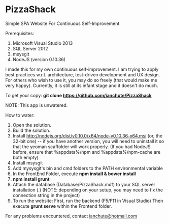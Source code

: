 # PizzaShack

Simple SPA Website For Continuous Self-Improvement

Prerequisites:
 1. Microsoft Visual Studio 2013
 2. SQL Server 2012
 3. msysgit
 4. NodeJS (version 0.10.36)

I made this for my own continuous self-improvement.
I am trying to apply best practices w.r.t. architecture, test-driven development and UX design.
For others who wish to use it, you may do so freely (that would make me very happy).
Currently, it is still at its infant stage and it doesn't do much.

To get your copy: <b>git clone https://github.com/ianchute/PizzaShack</b>

NOTE: This app is unwatered.

How to water:
 1. Open the solution.
 2. Build the solution.
 3. Install http://nodejs.org/dist/v0.10.0/x64/node-v0.10.36-x64.msi (or, the 32-bit one)
    -- if you have another version, you will need to uninstall it so that the yeoman scaffolder will work properly.
    (If you had NodeJS before, ensure that %appdata%/npm and %appdata%/npm-cache are both empty)
 4. Install msysgit 
 5. Add mysysgit's bin and cmd folders to the PATH environmental variable
 6. In the FrontEnd Folder, execute <b>npm install & bower install</b>
 7. <b>npm install grunt</b>
 8. Attach the database (Database/PizzaShack.mdf) to your SQL server installation (.)
    (NOTE: depending on your setup, you may need to fix the connection string in the project)
 9. To run the website:
    First, run the backend (F5/F11 in Visual Studio)
    Then execute <b>grunt serve</b> within the Frontend folder.

For any problems encountered, contact ianchute@hotmail.com
